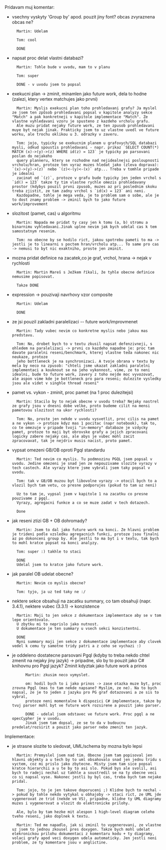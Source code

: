 Pridavam muj komentar:

- vsechny vyskyty 'Group by' apod. pouzit jiny font? obcas zvyraznena obcas ne?

		Martin: Udelam
		
		Tom: cool
		
		DONE

- napsat proc delat vlastni databazi?

		Martin: Tohle bude v uvodu, mam to v planu
		
		Tom: super

		DONE - v uvodu jsem to popsal

- exekucni plan -> zminit, minamlen jako future work, dela to hodne (zalezi, ktery vertex matchujes jako prvni)

		Martin: Myslis exekucni plan toho prohledavani grafu? Ja myslel ze jsem ten způsob prohledavani popsal v kapitole analyzy sekce "Match" a pak konkretneji v kapitole implementace "Match". Ze vlastne vyhledavani vzoru je spusteno z kazdeho vrcholu grafu.
		Ale muzu pridat nejaky future work, ze ten zpusob prohledavani muye byt nejak jinak. Prakticky jsem to uz vlastne uvedl ve future worku, ale trochu oklikou u 3. odrazky v zaveru.

		Tom: jojo, typicky se exekucnim planem u grafovych/SQL databazi mysli, odkud spoustis prohledavani - napr. prikaz `SELECT COUNT(*) MATCH (x)->(y)->(z) WHERE id(z) = 123` je typicky po parsovani poslan do nejakeho 
		query planneru, ktery se rozhodne nad nejidealnejsi posloupnosti vrcholu/hran, protoze ten vyraz muzes hledat jako (zleva doprava): `(x)->(y)->(z)` nebo `(z)<-(y)<-(x)` atp... Treba v tomhle pripade je idealni 
		zacinat od `(z)`, protoze v grafu bude typicky jen jeden vrchol s `id() = 123` takze ty tim vlastne rychle omezis prohledavany prostor (kdybys pouzil prvni zpusob, muzes az pri poslednim skoku treba zjistit, ze tam zadny vrchol s `id(x) = 123` ani neni. 
		Kazdopadne, tohle je mega veda, je to problem sam o sobe, ale je to dost znamy problem -> zminil bych to jako future work/improvement

- slozitost (pamet, cas) u algoritmu

		Martin: Napada me pridat ty casy jen k tomu (a, b) stromu a binarnimu vyhledavani.Jinak uplne nevim jak bych udelal cas k tem samostatnym resenim.

		Tom: no obecne by se hodilo rict, jakou spotrebu pameti to ma -> jestli je to linearni s poctem hran/vrcholu atp... To same pro cas -> nemusi to byt nic exaktniho, proste jen zminit.

- mozna pridat definice na zacatek,co je graf, vrchol, hrana -> nejak v rychlosti

		Martin: Martin Mareš s Ježkem říkali, že tyhle obecne definice nemusime popisovat.

		Takze DONE 

- expression -> pouzivaji navrhovy vzor composite

		Martin: Udelam
		
		DONE

- ze jsi pouzil zakladni paralelizaci
	  -- future work/improvmenet

		Martin: Tady vubec nevim co konkretne myslis nebo jakou mas predstavu.

		Tom: No, drobet bych to v textu zkusil napsat defenzivneji, s ohledem na paralelizaci -> prvni co kazdeho napadne je: proc tam davate paralelni reseni/benchmark, kterej vlastne teda nakonec nic neukaze, protoze
		jeho bottleneck je na synchronizaci. A tvoje obrana v textu by mela by neco na zpusob: "chteli jsme ukazat zakladni paralelni implementaci a kouknout se na jeho vykonnost, vime, ze to neni idealni, bude to future work, zavery z toho nejde moc vyvozovat, ale aspon vime kde je bottleneck pro para reseni; dulezite vysledky jsou ale videt v singhle thread reseni"


- pamet vs. vykon - zminit, proc pamet (na 1 proc dulezitejsi)

		Martin: Stacilo by to nejak obecne v uvodu treba? Nejaky nastrel ze grafy jsou v dnesni dobe velke, proto budeme cilit na mensi pametovou slozitost na ukor rychlosti?

		Tom: No, proste jen nekde v uvodu vysvetlit, proc cilis na pamet a ne vykon -> protoze kdyz mas 1 pocitac (napr notebook), tak to, co te omezuje v pripade tvoji "in-memory" databaze je vzdycky pamet, protoze to maji byt obrovske grafy a jejich zpracovani logicky zabere nejaky cas, ale abys je vubec mohl zacit zpracovavat, tak je nejdriv musis nacist, proto pamet. 


- vypsat omezeni GB/OB oproti Pgql standardu

		Martin: Ted nevim co myslis. Tu podmnozinu PGQL jsem popsal v uvodu. Jedine omezeni je snad jen ze nepouzivame slozite vyrazy v tech castech. Ale vyrazy ktere jsme vybrali jsem taky popsal v uvodu.

		Tom: tak v GB/OB muzou byt libovolne vyrazy -> otocil bych to a vlozil bych tam vetu, co presne podporujes (pokud to tam uz neni)

		Uz to tam je, vypsal jsem v kapitole 1 na zacatku co presne pouzivame z pgql.
		Vyrazy, agregacni funkce a co se muze zadat v tech dotazech.

		Done 

- jak reseni ztizi GB + OB dohromady?

		Martin: Jsem to dal jako future work na konci. Ze hlavni problem je trideni podle vzsledku agregacnich funkci, protoze jsou finalni az po dokonceni group by. Ale jestli to ma byt i v textu, tak bych to mohl kratce popsat na konci analyzy.

		Tom: super :) takhle to staci

		DONE
		Udelal jsem to kratce jako future work. 

- jak paralel OB udelat obecne?

		Martin: Nevim co myslis obecne?

		Tom: tyjo, ja uz ted taky ne :/

- nektere sekce obsahuji na zacatku summary, co tam obsahuji (napr. 3.4.1), nektere vubec (3.3.1) -> konzistence

		Martin: Maji to jen sekce z dokumentace implementace aby se v tom lepe orientovalo.
		U zbytku mi to neprislo jako nutnost.
		U dokumentace je ten summary u vsech sekci konzistentni.

		DONE
		Nyni summary maji jen sekce z dokumentace implementace aby clovek vedel k cemu ty samotne tridy patri a z ceho se vychazi :)
		

- je oddeleno dostatecne parsovani Pgql (kdyby to treba nekdo chtel zmenit na nejaky jiny jazyk) -> pripadne, slo by to pouzit jako C# knihovnu pro Pgql jazyk? Zminit kdyztak jako future work a prinos

			Martin: zkusim neco vymyslet.

			om: hodil bych to i jako prinos -> zase otazka muze byt, proc zrovna Pgql (mas to tam nekde napsane? Myslim, ze ne). Na to bych napsal, ze je to jeden z jazyku pro PG graf dotazovani a ze sis to vybral, 
			protoze neni momentalne k dispozici C# implementace, takze by tvuj parser mohl byt ve future work rozsirene a pouzit jako parser. 

			DONE - udelal jsem odstavec ve future work. Proc pgql a ne opecCypher je v uvodu.
			Jinak jsem tam dopsal, ze se to da v budoucnu predelat/rozsirit a pouzit jako parser nebo zmenit ten jazyk.


Implementace:
- je strasne slozite to sledovat, UML/schema by mozna bylo lepsi

		Martin: Premyslel jsem nad tim. Obecne jsem tam popisoval jen hlavni objekty a u tech by to uml obsahovalo snad jen jednu tridu s vyctem, coz mi prislo jako zbytecne. Misty jsem tam sice popsal kratce hierarchii a u te by to asi slo. Pokud bys ale svolil, asi bych to radeji nechal uz takhle a soustredil se na ty obecne veci co si napsal vyse. Nakonec jestli by byl cas, treba bych tam nejake pridal. 

		Tom: jojo, to je jen takove doporuceni ;) Klidne bych to nechal -> pokud by tohle nekdo vytykal u obhajoby -> staci rict, ze UML jde vygenerovat ze trid (nekde ve VS), pripadne, klidne ty UML diagramy muzes i vygenerovat a vlozit do elektronicke prilohy. 
		
		Ale, bylo by tam hezke mit alespon 1 high-level diagram celeho tveho reseni, jako doplnek k textu. 

		Martin: Ted me napadlo, jak si zminil to vygenerovani, ze vlastne uz jsem to jednou zkousel pres doxygen. Takze bych mohl udelat elekronickou prilohu dokumentaci z komentaru kodu + ty diagramy, volaci grafy apod veci doxygen udela automaticky. Jen jestli neni problem, ze ty komentare jsou v anglictine.